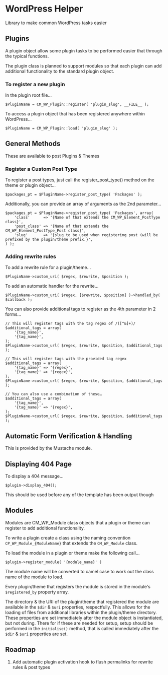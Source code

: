 WordPress Helper
================

Library to make common WordPress tasks easier

Plugins
-------

A plugin object allow some plugin tasks to be performed easier that through the typical functions.

The plugin class is planned to support modules so that each plugin can add additional functionality to the standard plugin object.

### To register a new plugin

In the plugin root file...

    $PluginName = CM_WP_Plugin::register( 'plugin_slug', __FILE__ );
    

To access a plugin object that has been registered anywhere within WordPress…

    $PluginName = CM_WP_Plugin::load( 'plugin_slug' );
    


General Methods
---------------

These are available to post Plugins & Themes

### Register a Custom Post Type

To register a post types, just call the register_post_type() method on the theme or plugin object…

    $packages_pt = $PluginName->register_post_type( 'Packages' );

Additionally, you can provide an array of arguments as the 2nd parameter…

    $packages_pt = $PluginName->register_post_type( 'Packages', array(
    	'class'      => '{Name of that extends the CM_WP_Element_PostType class}',
        'post_class' => '{Name of that extends the CM_WP_Element_PostType_Post class}',
    	'slug'       => '{slug to be used when registering post (will be prefixed by the plugin/theme prefix.}',
    ) );


### Adding rewrite rules

To add a rewrite rule for a plugin/theme…

    $PluginName->custom_uri( $regex, $rewrite, $position );


To add an automatic handler for the rewrite…

    $PluginName->custom_uri( $regex, [$rewrite, $position] )->handled_by( $callback );


You can also provide additional tags to register as the 4th parameter in 2 forms…

	// This will register tags with the tag regex of /([^&]+)/
	$additional_tags = array(
		'{tag_name}',
		'{tag_name}',
	);
    $PluginName->custom_url( $regex, $rewrite, $position, $additional_tags );

	// This will register tags with the provided tag regex
	$additional_tags = array(
		'{tag_name}' => '{regex}',
		'{tag_name}' => '{regex}',
	);
    $PluginName->custom_url( $regex, $rewrite, $position, $additional_tags );

	// You can also use a combination of these…
	$additional_tags = array(
		'{tag_name}',
		'{tag_name}' => '{regex}',
	);
    $PluginName->custom_url( $regex, $rewrite, $position, $additional_tags );


Automatic Form Verification & Handling
--------------------------------------

This is provided by the Mustache module.


Displaying 404 Page
-------------------

To display a 404 message…

    $plugin->display_404();


This should be used before any of the template has been output though






Modules
-------

Modules are CM_WP_Module class objects that a plugin or theme can register to add additional functionality.

To write a plugin create a class using the naming convention `CP_WP_Module_{ModuleName}` that extends the `CM_WP_Module` class.

To load the module in a plugin or theme make the following call…

    $plugin->register_module( '{module_name}' )
    
The module name will be converted to camel case to work out the class name of the module to load.


Every plugin/theme that registers the module is stored in the module's `$registered_by` property array.

The directory & the URI of the plugin/theme that registered the module are available in the `$dir` & `$uri` properties, respectfully.  This allows for the loading of files from additional libraries within the plugin/theme directory.  These properties are set immediately after the module object is instantiated, but not during.  There for if these are needed for setup, setup should be performed in the `initialise()` method, that is called immediately after the `$dir` & `$uri` properties are set.

Roadmap
-------

1. Add automatic plugin activation hook to flush permalinks for rewrite rules & post types